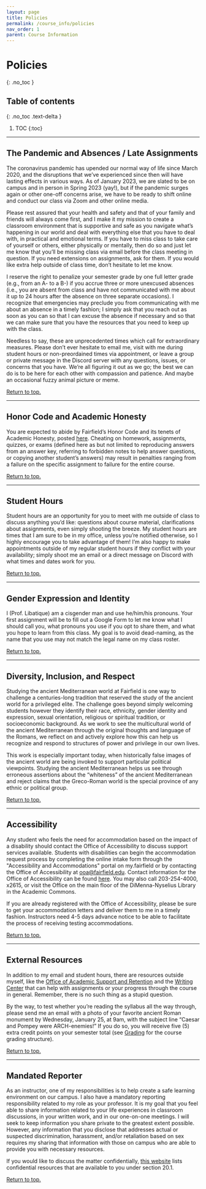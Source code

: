 ```yaml
---
layout: page
title: Policies
permalink: /course_info/policies
nav_order: 1
parent: Course Information
---
```


# Policies
{: .no_toc }

## Table of contents
{: .no_toc .text-delta }

1. TOC
{:toc}

***

## The Pandemic and Absences / Late Assignments

The coronavirus pandemic has upended our normal way of life since March 2020, and the disruptions that we’ve experienced since then will have lasting effects in various ways. As of January 2023, we are slated to be on campus and in person in Spring 2023 (yay!), but if the pandemic surges again or other one-off concerns arise, we have to be ready to shift online and conduct our class via Zoom and other online media.

Please rest assured that your health and safety and that of your family and friends will always come first, and I make it my mission to create a classroom environment that is supportive and safe as you navigate what’s happening in our world and deal with everything else that you have to deal with, in practical and emotional terms. If you have to miss class to take care of yourself or others, either physically or mentally, then do so and just let me know that you’ll be missing class via email before the class meeting in question. If you need extensions on assignments, ask for them. If you would like extra help outside of class time, don’t hesitate to let me know.

I reserve the right to penalize your semester grade by one full letter grade (e.g., from an A- to a B-) if you accrue three or more unexcused absences (i.e., you are absent from class and have not communicated with me about it up to 24 hours after the absence on three separate occasions). I recognize that emergencies may preclude you from communicating with me about an absence in a timely fashion; I simply ask that you reach out as soon as you can so that I can excuse the absence if necessary and so that we can make sure that you have the resources that you need to keep up with the class.

Needless to say, these are unprecedented times which call for extraordinary measures. Please don’t ever hesitate to email me, visit with me during student hours or non-preordained times via appointment, or leave a group or private message in the Discord server with any questions, issues, or concerns that you have. We’re all figuring it out as we go; the best we can do is to be here for each other with compassion and patience. And maybe an occasional fuzzy animal picture or meme.


[Return to top.](#top)

***

## Honor Code and Academic Honesty

You are expected to abide by Fairfield’s Honor Code and its tenets of Academic Honesty, posted [here](https://www.fairfield.edu/undergraduate/academics/resources/index.html). Cheating on homework, assignments, quizzes, or exams (defined here as but not limited to reproducing answers from an answer key, referring to forbidden notes to help answer questions, or copying another student’s answers) may result in penalties ranging from a failure on the specific assignment to failure for the entire course.

[Return to top.](#top)

***

## Student Hours

Student hours are an opportunity for you to meet with me outside of class to discuss anything you’d like: questions about course material, clarifications about assignments, even simply shooting the breeze. My student hours are times that I am sure to be in my office, unless you’re notified otherwise, so I highly encourage you to take advantage of them! I’m also happy to make appointments outside of my regular student hours if they conflict with your availability; simply shoot me an email or a direct message on Discord with what times and dates work for you.

[Return to top.](#top)

***

## Gender Expression and Identity

I (Prof. Libatique) am a cisgender man and use he/him/his pronouns. Your first assignment will be to fill out a Google Form to let me know what I should call you, what pronouns you use if you opt to share them, and what you hope to learn from this class. My goal is to avoid dead-naming, as the name that you use may not match the legal name on my class roster.

[Return to top.](#top)

***

## Diversity, Inclusion, and Respect

Studying the ancient Mediterranean world at Fairfield is one way to challenge a centuries-long tradition that reserved the study of the ancient world for a privileged elite. The challenge goes beyond simply welcoming students however they identify their race, ethnicity, gender identity and expression, sexual orientation, religious or spiritual tradition, or socioeconomic background. As we work to see the multicultural world of the ancient Mediterranean through the original thoughts and language of the Romans, we reflect on and actively explore how this can help us recognize and respond to structures of power and privilege in our own lives.

This work is especially important today, when historically false images of the ancient world are being invoked to support particular political viewpoints. Studying the ancient Mediterranean helps us see through erroneous assertions about the “whiteness” of the ancient Mediterranean and reject claims that the Greco-Roman world is the special province of any ethnic or political group.

[Return to top.](#top)

***

## Accessibility

Any student who feels the need for accommodation based on the impact of a disability should contact the Office of Accessibility to discuss support services available. Students with disabilities can begin the accommodation request process by completing the online intake form through the "Accessibility and Accommodations" portal on my.fairfield or by contacting the Office of Accessibility at [ooa@fairfield.edu](mailto:ooa@fairfield.edu). Contact information for the Office of Accessibility can be found [here](https://www.fairfield.edu/undergraduate/academics/resources/academic-commons/accessibility/). You may also call 203-254-4000, x2615, or visit the Office on the main floor of the DiMenna-Nyselius Library in the Academic Commons.

If you are already registered with the Office of Accessibility, please be sure to get your accommodation letters and deliver them to me in a timely fashion. Instructors need 4-5 days advance notice to be able to facilitate the process of receiving testing accommodations.


[Return to top.](#top)

***

## External Resources

In addition to my email and student hours, there are resources outside myself, like the [Office of Academic Support and Retention](https://www.fairfield.edu/undergraduate/academics/resources/academic-commons/index.html) and the [Writing Center](https://www.fairfield.edu/undergraduate/academics/resources/academic-commons/index.html) that can help with assignments or your progress through the course in general. Remember, there is no such thing as a stupid question.

By the way, to test whether you’re reading the syllabus all the way through, please send me an email with a photo of your favorite ancient Roman monument by Wednesday, January 25, at 9am, with the subject line “Caesar and Pompey were ARCH-enemies!” If you do so, you will receive five (5) extra credit points on your semester total (see [Grading](grading) for the course grading structure).

[Return to top.](#top)

***

## Mandated Reporter

As an instructor, one of my responsibilities is to help create a safe learning environment on our campus. I also have a mandatory reporting responsibility related to my role as your professor. It is my goal that you feel able to share information related to your life experiences in classroom discussions, in your written work, and in our one-on-one meetings. I will seek to keep information you share private to the greatest extent possible. However, any information that you disclose that addresses actual or suspected discrimination, harassment, and/or retaliation based on sex requires my sharing that information with those on campus who are able to provide you with necessary resources.

If you would like to discuss the matter confidentially, [this website](https://www.fairfield.edu/undergraduate/student-life-and-services/office-of-the-dean-of-students/student-handbook/sexual-misconduct-policy/index.html) lists confidential resources that are available to you under section 20.1.

[Return to top.](#top)
